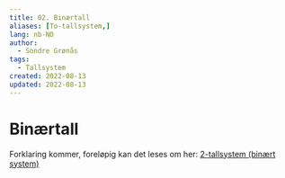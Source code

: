 ```yaml
---
title: 02. Binærtall
aliases: [To-tallsystem,]
lang: nb-NO
author:
  - Sondre Grønås
tags:
  - Tallsystem
created: 2022-08-13
updated: 2022-08-13
---
```

# Binærtall
Forklaring kommer, foreløpig kan det leses om her: [2-tallsystem (binært system)](https://www.matematikk.org/artikkel.html?tid=155856&within_tid=154305)

